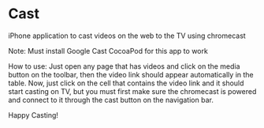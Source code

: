 # Cast
iPhone application to cast videos on the web to the TV using chromecast

Note:
  Must install Google Cast CocoaPod for this app to work
  
How to use:
  Just open any page that has videos and click on the media button on the toolbar, then the video link should appear automatically in the table. Now, just click on the cell that contains the video link and it should start casting on TV, but you must first make sure the chromecast is powered and connect to it through the cast button on the navigation bar.
  
Happy Casting!
